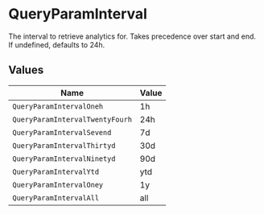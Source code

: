 # QueryParamInterval

The interval to retrieve analytics for. Takes precedence over start and end. If undefined, defaults to 24h.


## Values

| Name                            | Value                           |
| ------------------------------- | ------------------------------- |
| `QueryParamIntervalOneh`        | 1h                              |
| `QueryParamIntervalTwentyFourh` | 24h                             |
| `QueryParamIntervalSevend`      | 7d                              |
| `QueryParamIntervalThirtyd`     | 30d                             |
| `QueryParamIntervalNinetyd`     | 90d                             |
| `QueryParamIntervalYtd`         | ytd                             |
| `QueryParamIntervalOney`        | 1y                              |
| `QueryParamIntervalAll`         | all                             |
